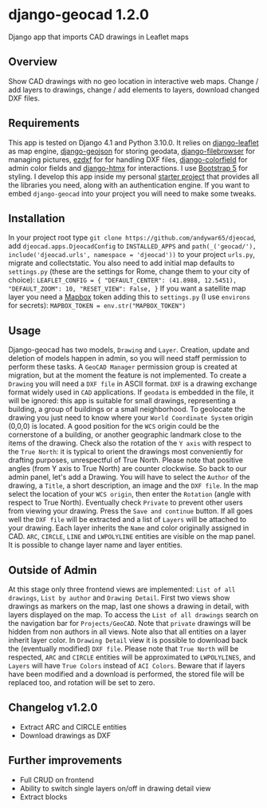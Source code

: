 # django-geocad 1.2.0
Django app that imports CAD drawings in Leaflet maps
## Overview
Show CAD drawings with no geo location in interactive web maps. Change / add layers to drawings, change / add elements to layers, download changed DXF files.
## Requirements
This app is tested on Django 4.1 and Python 3.10.0. It relies on [django-leaflet](https://django-leaflet.readthedocs.io/en/latest/index.html/) as map engine, [django-geojson](https://django-geojson.readthedocs.io/en/latest/) for storing geodata, [django-filebrowser](https://django-filebrowser.readthedocs.io/en/latest/) for managing pictures, [ezdxf](https://ezdxf.mozman.at/) for for handling DXF files, [django-colorfield](https://github.com/fabiocaccamo/django-colorfield) for admin color fields and [django-htmx](https://django-htmx.readthedocs.io/en/latest/) for interactions. I use [Bootstrap 5](https://getbootstrap.com/) for styling. I develop this app inside my personal [starter project](https://github.com/andywar65/project_repo/tree/architettura) that provides all the libraries you need, along with an authentication engine. If you want to embed `django-geocad` into your project you will need to make some tweaks.
## Installation
In your project root type `git clone https://github.com/andywar65/djeocad`, add `djeocad.apps.DjeocadConfig` to `INSTALLED_APPS` and `path(_('geocad/'), include('djeocad.urls', namespace = 'djeocad'))` to your project `urls.py`, migrate and collectstatic. You also need to add initial map defaults to `settings.py` (these are the settings for Rome, change them to your city of choice):
`LEAFLET_CONFIG = {
    "DEFAULT_CENTER": (41.8988, 12.5451),
    "DEFAULT_ZOOM": 10,
    "RESET_VIEW": False,
}`
If you want a satellite map layer you need a [Mapbox](https://www.mapbox.com/) token adding this to `settings.py` (I use `environs` for secrets):
`MAPBOX_TOKEN = env.str("MAPBOX_TOKEN")`
## Usage
Django-geocad has two models, `Drawing` and `Layer`. Creation, update and deletion of models happen
in admin, so you will need staff permission to perform these tasks. A `GeoCAD Manager` permission
group is created at migration, but at the moment the feature is not implemented.
To create a `Drawing` you will need a `DXF file` in ASCII format. `DXF` is a drawing exchange
format widely used in `CAD` applications.
If `geodata` is embedded in the file, it will be ignored: this app is suitable for small drawings,
representing a building, a group of buildings or a small neighborhood. To geolocate the drawing you just need to know where your `World Coordinate System` origin (0,0,0) is located. A good position for the `WCS` origin could be the cornerstone of a building, or another geographic landmark close to
the items of the drawing.
Check also the rotation of the `Y axis` with respect to the `True North`: it is typical to orient
the drawings most conveniently for drafting purposes, unrespectful of True North. Please note that positive angles (from Y axis to True North) are counter clockwise.
So back to our admin panel, let's add a Drawing. You will have to select the `Author` of the drawing,
a `Title`, a short description, an image and the `DXF file`. In the map select the location of your
`WCS origin`, then enter the `Rotation` (angle with respect to True North). Eventually check `Private` to prevent other users from viewing your drawing.
Press the `Save and continue` button. If all goes well the `DXF file` will be extracted and a list of `Layers` will be attached to your drawing. Each layer inherits the `Name` and color originally assigned in CAD. `ARC`, `CIRCLE`, `LINE` and `LWPOLYLINE` entities are visible on the map panel. It is possible to change layer name and layer entities.
## Outside of Admin
At this stage only three frontend views are implemented: `List of all drawings`, `List by author` and `Drawing Detail`. First two views show drawings as markers on the map, last one shows a drawing in detail, with layers displayed on the map. To access the `List of all drawings` search on the navigation bar for `Projects/GeoCAD`. Note that `private` drawings will be hidden from non authors in all views. Note also that all entities on a layer inherit layer color.
In `Drawing Detail` view it is possible to download back the (eventually modified) `DXF file`. Please note that `True North` will be respected, `ARC` and `CIRCLE` entities will be approximated to `LWPOLYLINES`, and `Layers` will have `True Colors` instead of `ACI Colors`.
Beware that if layers have been modified and a download is performed, the stored file will be replaced too, and rotation will be set to zero.
## Changelog v1.2.0
* Extract ARC and CIRCLE entities
* Download drawings as DXF
## Further improvements
* Full CRUD on frontend
* Ability to switch single layers on/off in drawing detail view
* Extract blocks
